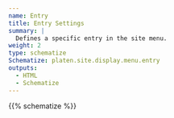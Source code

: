 ```yaml
---
name: Entry
title: Entry Settings
summary: |
  Defines a specific entry in the site menu.
weight: 2
type: schematize
Schematize: platen.site.display.menu.entry
outputs:
  - HTML
  - Schematize
---
```


{{% schematize %}}
